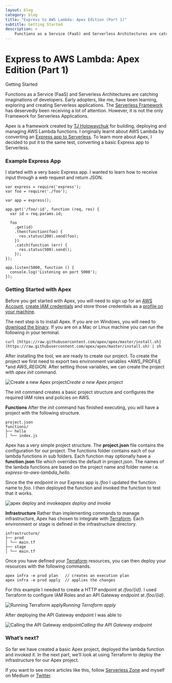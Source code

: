 ```yaml
---
layout: blog
category: blog
title: "Express to AWS Lambda: Apex Edition (Part 1)"
subtitle: Getting Started
description: >
    Functions as a Service (FaaS) and Serverless Architectures are catching imaginations of developers. Early adopters, like me, have been learning, exploring and creating Serverless applications...
---
```


# Express to AWS Lambda: Apex Edition (Part 1)

Getting Started

Functions as a Service (FaaS) and Serverless Architectures are catching imaginations of developers. Early adopters, like me, have been learning, exploring and creating Serverless applications. The [Serverless Framework](http://serverless.com/) has deservedly been receiving a lot of attention. However, it is not the only Framework for Serverless Applications.

Apex is a framework created by [TJ Holowaychuk]() for building, deploying and managing AWS Lambda functions. I originally learnt about AWS Lambda by converting an [Express app to Serverless](https://medium.com/@johncmckim/express-to-aws-lambda-part-1-a057096abe34). To learn more about Apex, I decided to put it to the same test, converting a basic Express app to Serverless.

### Example Express App

I started with a very basic Express app. I wanted to learn how to receive input through a web request and return JSON.

    var express = require('express');
    var foo = require('./foo');

    var app = express();

    app.get('/foo/:id', function (req, res) {
      var id = req.params.id;

      foo
        .get(id)
        .then(function(foo) {
          res.status(200).send(foo);
        })
        .catch(function (err) {
          res.status(500).send();
        });
    });

    app.listen(5000, function () {
      console.log('Listening on port 5000');
    });

### Getting Started with Apex

Before you get started with Apex, you will need to sign up for an [AWS Account](http://aws.amazon.com/), [create IAM credentials](http://docs.aws.amazon.com/IAM/latest/UserGuide/id_credentials_access-keys.html) and store those credentials as a [profile on your machine](http://docs.aws.amazon.com/cli/latest/userguide/cli-chap-getting-started.html).

The next step is to install Apex. If you are on Windows, you will need to [download the binary](https://github.com/apex/apex/releases). If you are on a Mac or Linux machine you can run the following in your terminal.

    curl [https://raw.githubusercontent.com/apex/apex/master/install.sh](https://raw.githubusercontent.com/apex/apex/master/install.sh) | sh

After installing the tool, we are ready to create our project. To create the project we first need to export two environment variables *AWS_PROFILE *and *AWS_REGION*. After setting those variables, we can create the project with *apex init* command.

![Create a new Apex project](https://cdn-images-1.medium.com/max/2152/1*-8mNIX5yRMlFOleFvwhpGQ.png)*Create a new Apex project*

The init command creates a basic project structure and configures the required IAM roles and policies on AWS.

**Functions**
After the *init* command has finished executing, you will have a project with the following structure.

    project.json
    functions/
    ├── hello 
    │ └── index.js

Apex has a very simple project structure. The **project.json** file contains the configuration for our project. The functions folder contains each of our lambda functions in sub folders. Each function may optionally have a **function.json** file which overrides the default in project.json. The names of the lambda functions are based on the project name and folder name i.e. *express-to-aws-lambda_hello*.

Since the the endpoint in our Express app is */foo* I updated the function name to *foo.* I then deployed the function and invoked the function to test that it works.

![apex deploy and invoke](https://cdn-images-1.medium.com/max/2904/1*jH74dgVZ41cGQMDYErSxQA.png)*apex deploy and invoke*

**Infrastructure**
Rather than implementing commands to manage infrastructure, Apex has chosen to integrate with [Terraform](https://www.terraform.io/). Each environment or stage is defined in the infrastructure directory.

    infrastructure/
    ├── prod 
    │ └── main.tf 
    ├── stage 
    │ └── main.tf

Once you have defined your [Terraform](https://www.terraform.io/) resources, you can then deploy your resources with the following commands.

    apex infra -e prod plan   // creates an execution plan
    apex infra -e prod apply  // applies the changes

For this example I needed to create a HTTP endpoint at */foo/{id}*. I used Terraform to configure IAM Roles and an API Gateway endpoint at */foo/{id}*.

![Running Terraform apply](https://cdn-images-1.medium.com/max/3572/1*8bel9oJwxmP1GVliIEzj-Q.png)*Running Terraform apply*

After deploying the API Gateway endpoint I was able to

![Calling the API Gateway endpoint](https://cdn-images-1.medium.com/max/2244/1*JnLULLOzYLhpELzB73ix-Q.png)*Calling the API Gateway endpoint*

### What’s next?

So far we have created a basic Apex project, deployed the lambda function and invoked it. In the next part, we’ll look at using Terraform to deploy the infrastructure for our Apex project.

If you want to see more articles like this, follow [Serverless Zone](https://serverless.zone/) and myself on Medium or [Twitter](https://twitter.com/johncmckim).
